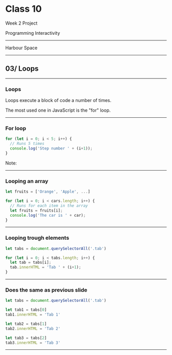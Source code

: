 # Class 10

Week 2 Project

Programming Interactivity

 ----

Harbour Space

---

## 


## 03/ Loops

---

### Loops

Loops execute a block of code a number of times.

The most used one in JavaScript is the "for" loop.

---

### For loop

``` javascript
for (let i = 0; i < 5; i++) {
  // Runs 5 times  
  console.log('Step number ' + (i+1));
}
```

Note: 

---

### Looping an array

``` javascript
let fruits = ['Orange', 'Apple', ...]

for (let i = 0; i < cars.length; i++) {
  // Runs for each item in the array
  let fruits = fruits[i];
  console.log('The car is ' + car);
}
```

---

### Looping trough elements

``` javascript
let tabs = document.querySelectorAll('.tab')

for (let i = 0; i < tabs.length; i++) {
  let tab = tabs[i];
  tab.innerHTML = 'Tab ' + (i+1);
}
```

---

### Does the same as previous slide

``` javascript
let tabs = document.querySelectorAll('.tab')

let tab1 = tabs[0]
tab1.innerHTML = 'Tab 1'

let tab2 = tabs[1]
tab2.innerHTML = 'Tab 2'

let tab3 = tabs[2]
tab3.innerHTML = 'Tab 3'
```

---